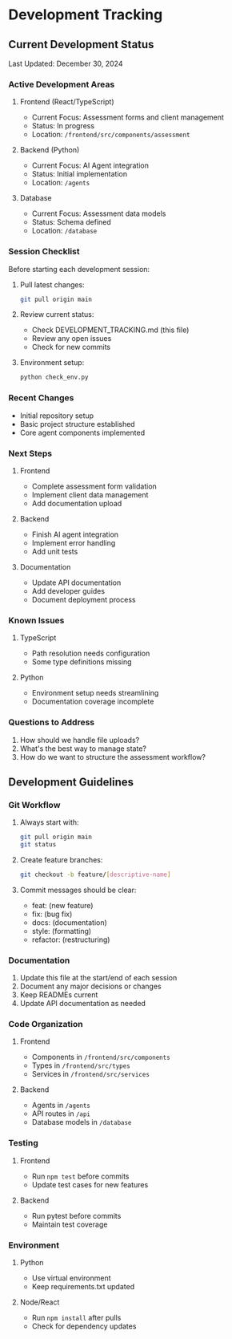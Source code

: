 # Development Tracking

## Current Development Status
Last Updated: December 30, 2024

### Active Development Areas
1. Frontend (React/TypeScript)
   - Current Focus: Assessment forms and client management
   - Status: In progress
   - Location: `/frontend/src/components/assessment`

2. Backend (Python)
   - Current Focus: AI Agent integration
   - Status: Initial implementation
   - Location: `/agents`

3. Database
   - Current Focus: Assessment data models
   - Status: Schema defined
   - Location: `/database`

### Session Checklist
Before starting each development session:

1. Pull latest changes:
   ```bash
   git pull origin main
   ```

2. Review current status:
   - Check DEVELOPMENT_TRACKING.md (this file)
   - Review any open issues
   - Check for new commits

3. Environment setup:
   ```bash
   python check_env.py
   ```

### Recent Changes
- Initial repository setup
- Basic project structure established
- Core agent components implemented

### Next Steps
1. Frontend
   - Complete assessment form validation
   - Implement client data management
   - Add documentation upload

2. Backend
   - Finish AI agent integration
   - Implement error handling
   - Add unit tests

3. Documentation
   - Update API documentation
   - Add developer guides
   - Document deployment process

### Known Issues
1. TypeScript
   - Path resolution needs configuration
   - Some type definitions missing

2. Python
   - Environment setup needs streamlining
   - Documentation coverage incomplete

### Questions to Address
1. How should we handle file uploads?
2. What's the best way to manage state?
3. How do we want to structure the assessment workflow?

## Development Guidelines

### Git Workflow
1. Always start with:
   ```bash
   git pull origin main
   git status
   ```

2. Create feature branches:
   ```bash
   git checkout -b feature/[descriptive-name]
   ```

3. Commit messages should be clear:
   - feat: (new feature)
   - fix: (bug fix)
   - docs: (documentation)
   - style: (formatting)
   - refactor: (restructuring)

### Documentation
1. Update this file at the start/end of each session
2. Document any major decisions or changes
3. Keep READMEs current
4. Update API documentation as needed

### Code Organization
1. Frontend
   - Components in `/frontend/src/components`
   - Types in `/frontend/src/types`
   - Services in `/frontend/src/services`

2. Backend
   - Agents in `/agents`
   - API routes in `/api`
   - Database models in `/database`

### Testing
1. Frontend
   - Run `npm test` before commits
   - Update test cases for new features

2. Backend
   - Run pytest before commits
   - Maintain test coverage

### Environment
1. Python
   - Use virtual environment
   - Keep requirements.txt updated

2. Node/React
   - Run `npm install` after pulls
   - Check for dependency updates